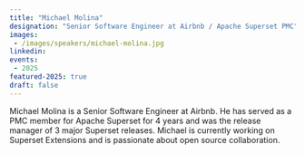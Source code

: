 ```yaml
---
title: "Michael Molina"
designation: "Senior Software Engineer at Airbnb / Apache Superset PMC"
images:
 - /images/speakers/michael-molina.jpg
linkedin: 
events:
 - 2025
featured-2025: true
draft: false
---
```


Michael Molina is a Senior Software Engineer at Airbnb. He has served as a PMC member for Apache Superset for 4 years and was the release manager of 3 major Superset releases. Michael is currently working on Superset Extensions and is passionate about open source collaboration.
